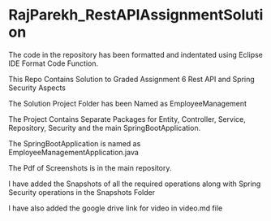 # RajParekh_RestAPIAssignmentSolution

The code in the repository has been formatted and indentated using Eclipse IDE Format Code Function.

This Repo Contains Solution to Graded Assignment 6 Rest API and Spring Security Aspects

The Solution Project Folder has been Named as EmployeeManagement

The Project Contains Separate Packages for Entity, Controller, Service, Repository, Security and the main SpringBootApplication.

The SpringBootApplication is named as EmployeeManagementApplication.java

The Pdf of Screenshots is in the main repository.

I have added the Snapshots of all the required operations along with Spring Security operations in the Snapshots Folder

I have also added the google drive link for video in video.md file
